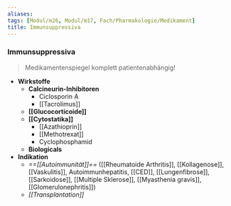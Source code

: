 ```yaml
---
aliases: 
tags: [Modul/m26, Modul/m17, Fach/Pharmakologie/Medikament]
title: Immunsuppressiva
---
```

### Immunsuppressiva
> Medikamentenspiegel komplett patientenabhängig!
- **Wirkstoffe**
	- **Calcineurin-Inhibitoren**
		- Ciclosporin A
		- [[Tacrolimus]]
	- **[[Glucocorticoide]]**
	- **[[Cytostatika]]**
		- [[Azathioprin]]
		- [[Methotrexat]]
		- Cyclophosphamid
	- **Biologicals**
- **Indikation**
	- *==[[Autoimmunität]]==* ([[Rheumatoide Arthritis]], [[Kollagenose]], [[Vaskulitis]], Autoimmunhepatitis, [[CED]], [[Lungenfibrose]], [[Sarkoidose]], [[Multiple Sklerose]], [[Myasthenia gravis]], [[Glomerulonephritis]])
	- *[[Transplantation]]*